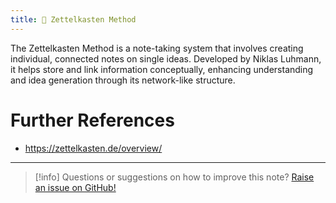 ```yaml
---
title: 📝 Zettelkasten Method
---
```

The Zettelkasten Method is a note-taking system that involves creating individual, connected notes on single ideas. Developed by Niklas Luhmann, it helps store and link information conceptually, enhancing understanding and idea generation through its network-like structure.



# Further References
- https://zettelkasten.de/overview/



----
>[!info] 
>Questions or suggestions on how to improve this note? 
>[Raise an issue on GitHub!](https://github.com/ufuk-cakir/notes/tree/v4/content/blog/obsidian/Zettelkasten%20Method.md) 